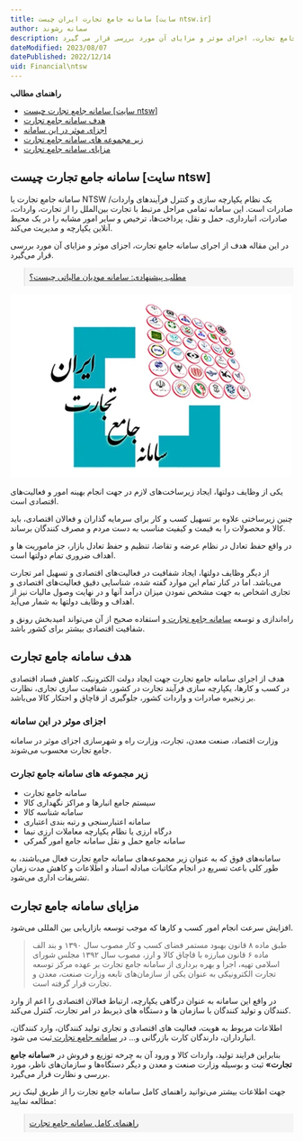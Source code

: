 ```yaml
---
title: سامانه جامع تجارت ایران چیست [سایت ntsw.ir]
author: سمانه رشوند  
description: در این مقاله هدف از اجرای سامانه جامع تجارت، اجزای موثر و مزایای آن مورد بررسی قرار می گیرد.
dateModified: 2023/08/07
datePublished: 2022/12/14
uid: Financial\ntsw
---
```

**راهنمای مطالب**

- [سامانه جامع تجارت چیست [سایت ntsw]](#سامانه-جامع-تجارت-چیست-سایت-ntsw)
- [هدف سامانه جامع تجارت](#هدف-سامانه-جامع-تجارت)
- [اجزای موثر در این سامانه](#اجزای-موثر-در-این-سامانه)
- [زیر مجموعه های سامانه جامع تجارت](#زیر-مجموعه-های-سامانه-جامع-تجارت)
- [مزایای سامانه جامع تجارت](#مزایای-سامانه-جامع-تجارت)

## سامانه جامع تجارت چیست [سایت ntsw]
سامانه جامع تجارت یا NTSW یک نظام یکپارچه سازی و کنترل فرآیندهای واردات/صادرات است. این سامانه تمامی مراحل مرتبط با تجارت بین‌الملل را از تجارت، واردات، صادرات، انبارداری، حمل و نقل، پرداخت‌ها، ترخیص و سایر امور مشابه را در یک محیط آنلاین یکپارچه و مدیریت می‌کند.

در این مقاله هدف از اجرای سامانه جامع تجارت، اجزای موثر و مزایای آن مورد بررسی 
قرار می‌گیرد.

<blockquote style="background-color:#f5f5f5; padding:0.5rem">
<a href="https://www.hooshkar.com/Wiki/Financial/TpTaxGov" target="_blank">مطلب پیشنهادی: سامانه مودیان مالیاتی چیست؟
</a></blockquote>

![سامانه جامع تجارت](./Images/ntsw.webp)

یکی از وظایف دولتها، ایجاد زیرساخت‌های لازم در جهت انجام بهینه امور و فعالیت‌‌‌های اقتصادی است. 

چنین زیرساختی علاوه بر تسهیل کسب و کار برای سرمایه گذاران و فعالان اقتصادی، باید کالا و محصولات را به قیمت و کیفیت مناسب به دست مردم و مصرف کنندگان برساند. 

در واقع حفظ تعادل در نظام عرضه و تقاضا، تنظیم و حفظ تعادل بازار، جز ماموریت ها و اهداف ضروری تمام دولتها است. 

از دیگر وظایف دولتها، ایجاد شفافیت در فعالیت‌های اقتصادی و تسهیل امر تجارت می‌باشد. اما در کنار تمام این موارد گفته شده، شناسایی دقیق فعالیت‌های اقتصادی و تجاری اشخاص به جهت مشخص نمودن میزان درآمد آنها و در نهایت وصول مالیات نیز از اهداف و وظایف دولتها به شمار می‌آید.


راه‌اندازی و توسعه <a href="https://www.ntsw.ir" target="_blank">سامانه جامع تجارت
</a> و استفاده صحیح از آن می‌تواند امیدبخش رونق و شفافیت اقتصادی بیشتر برای کشور باشد.

## هدف سامانه جامع تجارت
هدف از اجرای سامانه جامع تجارت جهت ایجاد دولت الکترونیک، کاهش فساد اقتصادی در کسب و کارها، یکپارچه سازی فرآیند تجارت در کشور، شفافیت سازی تجاری، نظارت بر زنجیره صادرات و واردات کشور، جلوگیری از قاچاق و احتکار کالا می‌باشد.

### اجزای موثر در این سامانه
وزارت اقتصاد، صنعت معدن، تجارت، وزارت راه و شهرسازی اجزای موثر در سامانه جامع تجارت محسوب می‌شوند.

### زیر مجموعه های سامانه جامع تجارت
* سامانه جامع تجارت
* سیستم جامع انبارها و مراکز نگهداری کالا
* سامانه‌ شناسه کالا
* سامانه‌ اعتبارسنجی و رتبه‌ بندی اعتباری
* درگاه ارزی یا نظام یکپارچه‌ معاملات ارزی نیما
* سامانه جامع حمل‌ و نقل سامانه‌ جامع امور گمرکی

سامانه‌های فوق که به عنوان زیر مجموعه‌های سامانه جامع تجارت فعال می‌باشند، به طور کلی باعث تسریع در انجام مکاتبات مبادله اسناد و اطلاعات و کاهش مدت زمان تشریفات اداری می‌شود.

## مزایای سامانه جامع تجارت
افزایش سرعت انجام امور کسب و کارها که موجب توسعه بازاریابی بین المللی می‌شود.

> طبق ماده ۸ قانون بهبود مستمر فضای کسب و کار مصوب سال ۱۳۹۰ و بند الف ماده ۶ قانون مبارزه با قاچاق کالا و ارز، مصوب سال ۱۳۹۲ مجلس شورای اسلامی تهيه، اجرا و بهره برداری از سامانه جامع تجارت بر عهده مرکز توسعه تجارت الکترونيکی به عنوان يکی از سازمان‌های تابعه وزارت صنعت، معدن و تجارت قرار گرفته است.

در واقع این سامانه به عنوان درگاهی یکپارچه، ارتباط فعالان اقتصادی را اعم از وارد کنندگان و تولید کنندگان با سازمان ها و دستگاه ‌های ذیربط در امر تجارت، کنترل می‌‌کند.

اطلاعات مربوط به هویت، فعالیت های اقتصادی و تجاری تولید کنندگان، وارد کنندگان، انبارداران، دارندگان کارت بازرگانی و... در <a href="https://www.ntsw.ir" target="_blank">سامانه جامع تجارت
</a> ثبت می شود.

بنابراین فرایند تولید، واردات کالا و ورود آن به چرخه توزیع و فروش در **«سامانه جامع تجارت»** ثبت و بوسیله وزارت صنعت و معدن و دیگر دستگاه‌ها و سازمان‌‌های ناظر، مورد بررسی و نظارت قرار می‌گیرد.


جهت اطلاعات بیشتر می‌توانید راهنمای کامل سامانه جامع تجارت را از طریق لینک زیر مطالعه نمایید:

<blockquote style="background-color:#f5f5f5; padding:0.5rem">
<a href="https://www.ecommerce.gov.ir/uploads/%D8%B1%D8%A7%D9%87%D9%86%D9%85%D8%A7%DB%8C_%D8%B3%D8%A7%D9%85%D8%A7%D9%86%D9%87_%D8%AC%D8%A7%D9%85%D8%B9_%D8%AA%D8%AC%D8%A7%D8%B1%D8%AA139604__357.pdf" target="_blank">راهنمای کامل سامانه جامع تجارت
</a></blockquote>

[مقدمه]: #مقدمه
[هدف سامانه جامع تجارت]: #هدف-سامانه-جامع-تجارت
[اجزای موثر در این سامانه]: #اجزای-موثر-در-این-سامانه
[زیر مجموعه های سامانه جامع تجارت]: #زیر-مجموعه-های-سامانه-جامع-تجارت
[مزایای سامانه جامع تجارت]: #مزایای-سامانه-جامع-تجارت